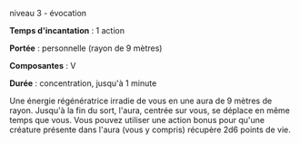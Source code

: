 niveau 3 - évocation

**Temps d'incantation** : 1 action

**Portée** : personnelle (rayon de 9 mètres)

**Composantes** : V

**Durée** : concentration, jusqu'à 1 minute

Une énergie régénératrice irradie de vous en une aura de 9 mètres de rayon. Jusqu'à la fin du sort, l'aura, centrée sur vous, se déplace en même temps que vous. Vous pouvez utiliser une action bonus pour qu'une créature présente dans l'aura (vous y compris) récupère 2d6 points de vie.